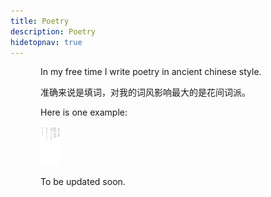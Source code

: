 ```yaml
---
title: Poetry
description: Poetry
hidetopnav: true
---
```



<style type="text/css">

body > * {
    margin-left: 3rem;
}

#content {
    width: 38rem;
    padding-bottom: 4rem;
}

iframe {
    margin-left: -1rem;
}

</style>

In my free time I write poetry in ancient chinese style.

准确来说是填词，对我的词风影响最大的是花间词派。

Here is one example:

<!-- ![后庭花破子 冬夜偶提 ](hthpz.jpg){width="50%"} -->

<img src="hthpz.jpg" alt="后庭花破子 冬夜偶提" style="width: 2rem">

To be updated soon.

<!-- See the website for my photography here: <a href="https://photography.danielroelfs.com" target="_blank">photography.danielroelfs.com</a> -->
<!-- ```{r}
#| label: iframe
#| echo: FALSE

htmltools::tags$iframe(
  src = "https://photography.danielroelfs.com/",
  onload = "this.width='100%';this.height=screen.height*0.5;",
  frameBorder = "0"
)
``` -->
